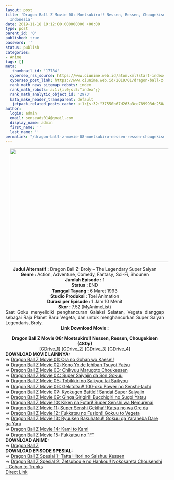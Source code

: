 ```yaml
---
layout: post
title: 'Dragon Ball Z Movie 08: Moetsukiro!! Nessen, Ressen, Chougekisen Movie Subtitle
  Indonesia'
date: 2019-11-18 19:12:00.000000000 +00:00
type: post
parent_id: '0'
published: true
password: ''
status: publish
categories:
- Anime
tags: []
meta:
  _thumbnail_id: '17784'
  cyberseo_rss_source: https://www.ciunime.web.id/atom.xml?start-index=3001&max-results=150
  cyberseo_post_link: https://www.ciunime.web.id/2019/01/dragon-ball-z-movie-08-moetsukiro.html
  rank_math_news_sitemap_robots: index
  rank_math_robots: a:1:{i:0;s:5:"index";}
  rank_math_analytic_object_id: '2973'
  kata_make_header_transparent: default
  _jetpack_related_posts_cache: a:1:{s:32:"37550b67d263a3ce789993dc25046c5f";a:2:{s:7:"expires";i:1648374560;s:7:"payload";a:0:{}}}
author:
  login: admin
  email: senseads014@gmail.com
  display_name: admin
  first_name: ''
  last_name: ''
permalink: "/dragon-ball-z-movie-08-moetsukiro-nessen-ressen-chougekisen-movie-subtitle-indonesia/"
---
```

<div class="separator" style="clear: both; text-align: center;"><a href="https://1.bp.blogspot.com/-NNf_eYc_auU/XEl6AKvmgQI/AAAAAAAAIO0/29TDc3cLsOUYutyX2gkGVUXhrOMXbMGwwCPcBGAYYCw/s1600/Dragon%2BBall%2BZ%2BMovie%2B08%2B-%2BMoetsukiro%2521%2521%2BNessen%252C%2BRessen%252C%2BChougekisen.jpg" imageanchor="1" style="margin-left: 1em; margin-right: 1em;"><img border="0" data-original-height="720" data-original-width="1280" height="360" src="{{ site.baseurl }}/assets/2019/11/Dragon%2BBall%2BZ%2BMovie%2B08%2B-%2BMoetsukiro%2521%2521%2BNessen%252C%2BRessen%252C%2BChougekisen.jpg" width="640" /></a></div>
<p>
<div style="text-align: center;"><b>Judul</b><b><b> Alternatif</b> :</b> Dragon Ball Z: Broly – The Legendary Super Saiyan</div>
<div style="text-align: center;"><b><b>Genre :</b></b> Action, Adventure, Comedy, Fantasy, Sci-Fi, Shounen</div>
<div style="text-align: center;"><b>Jumlah Episode :</b> 1<br /><b>Status :&nbsp;</b>END<br /><b>Tanggal Tayang :</b> 6 Maret 1993<br /><b>Studio Produksi : </b>Toei Animation<br /><b>Durasi per Episode :</b> 1 Jam 10 Menit</div>
<div style="text-align: center;"><b>Skor :</b> 7.52 (MyAnimeList)</div>
<div style="text-align: center;"></div>
<div style="text-align: justify;">Saat Goku menyelidiki penghancuran Galaksi Selatan, Vegeta dianggap sebagai Raja Planet Baru Vegeta, dan untuk menghancurkan Super Saiyan Legendaris, Broly.</div>
<div style="text-align: justify;"></div>
<div style="text-align: justify;"></div>
<div style="text-align: center;"><b>Link Download Movie :</b></div>
<p>
<div style="text-align: center;"><b>Dragon Ball Z Movie 08: Moetsukiro!! Nessen, Ressen, Chougekisen (480p)</b><br />[<a href="https://drive.google.com/uc?id=1WkULY8yafJnAEo5e5BpRzbcxh2AV91Tg" target="_blank" rel="noopener">GDrive_1</a>] [<a href="https://drive.google.com/uc?id=1LgKsGmN-1vV4rZyugZII33Xy3AZa1bJL" target="_blank" rel="noopener">GDrive_2</a>] [<a href="https://drive.google.com/uc?id=1ih0vrHC-XMRYCjB3sbY3NbrgYYE-hP20" target="_blank" rel="noopener">GDrive_3</a>]&nbsp;[<a href="https://drive.google.com/uc?export=download&amp;id=0B79eFtsph9oAYnRqU2prZEZPeDQ" target="_blank" rel="noopener">GDrive_4</a>]
<div style="text-align: left;">
<div style="text-align: left;"></div>
<div style="text-align: left;"><b>DOWNLOAD MOVIE LAINNYA:</b></div>
<div style="text-align: left;"></div>
<div style="text-align: left;">
<div style="text-align: left;">=&gt;&nbsp;<a href="https://www.ciunime.web.id/2019/01/dragon-ball-z-movie-01-ora-no-gohan-wo.html" target="_blank" rel="noopener">Dragon Ball Z Movie 01: Ora no Gohan wo Kaese!!</a></div>
<div style="text-align: left;">=&gt;&nbsp;<a href="https://www.ciunime.web.id/2019/01/dragon-ball-z-movie-02-kono-yo-de.html" target="_blank" rel="noopener">Dragon Ball Z Movie 02: Kono Yo de Ichiban Tsuyoi Yatsu</a></div>
<div style="text-align: left;">=&gt;&nbsp;<a href="https://www.ciunime.web.id/2019/01/dragon-ball-z-movie-03-chikyuu-marugoto.html" target="_blank" rel="noopener">Dragon Ball Z Movie 03: Chikyuu Marugoto Choukessen</a></div>
<div style="text-align: left;">=&gt;&nbsp;<a href="https://www.ciunime.web.id/2019/01/dragon-ball-z-movie-04-super-saiyajin.html" target="_blank" rel="noopener">Dragon Ball Z Movie 04: Super Saiyajin da Son Gokuu</a></div>
<div style="text-align: left;">=&gt;&nbsp;<a href="https://www.ciunime.web.id/2019/01/dragon-ball-z-movie-05-tobikkiri-no.html" target="_blank" rel="noopener">Dragon Ball Z Movie 05: Tobikkiri no Saikyou tai Saikyou</a></div>
<div style="text-align: left;">=&gt;&nbsp;<a href="https://www.ciunime.web.id/2019/01/dragon-ball-z-movie-06-gekitotsu-100.html" target="_blank" rel="noopener">Dragon Ball Z Movie 06: Gekitotsu!! 100-oku Power no Senshi-tachi</a></div>
<div style="text-align: left;">=&gt;&nbsp;<a href="https://www.ciunime.web.id/2019/01/dragon-ball-z-movie-07-kyokugen-battle.html" target="_blank" rel="noopener">Dragon Ball Z Movie 07: Kyokugen Battle!! Sandai Super Saiyajin</a></div>
<div style="text-align: left;">=&gt;&nbsp;<a href="https://www.ciunime.web.id/2019/01/dragon-ball-z-movie-09-ginga-girigiri.html" target="_blank" rel="noopener">Dragon Ball Z Movie 09: Ginga Girigiri!! Bucchigiri no Sugoi Yatsu</a></div>
<div style="text-align: left;">=&gt;&nbsp;<a href="https://www.ciunime.web.id/2019/01/dragon-ball-z-movie-10-kiken-na-futari.html" target="_blank" rel="noopener">Dragon Ball Z Movie 10: Kiken na Futari! Super Senshi wa Nemurenai</a></div>
<div style="text-align: left;">=&gt;&nbsp;<a href="https://www.ciunime.web.id/2019/01/dragon-ball-z-movie-11-super-senshi.html" target="_blank" rel="noopener">Dragon Ball Z Movie 11: Super Senshi Gekiha!! Katsu no wa Ore da</a></div>
<div style="text-align: left;">=&gt;&nbsp;<a href="https://www.ciunime.web.id/2019/01/dragon-ball-z-movie-12-fukkatsu-no.html" target="_blank" rel="noopener">Dragon Ball Z Movie 12: Fukkatsu no Fusion!! Gokuu to Vegeta</a></div>
<div style="text-align: left;">=&gt;&nbsp;<a href="https://www.ciunime.web.id/2019/01/dragon-ball-z-movie-13-ryuuken.html" target="_blank" rel="noopener">Dragon Ball Z Movie 13: Ryuuken Bakuhatsu!! Gokuu ga Yaraneba Dare ga Yaru</a></div>
<div style="text-align: left;">=&gt;&nbsp;<a href="https://www.ciunime.web.id/2019/01/dragon-ball-z-movie-14-kami-to-kami.html" target="_blank" rel="noopener">Dragon Ball Z Movie 14: Kami to Kami</a></div>
<div style="text-align: left;">=&gt;&nbsp;<a href="https://www.ciunime.web.id/2019/01/dragon-ball-z-movie-15-fukkatsu-no-f.html" target="_blank" rel="noopener">Dragon Ball Z Movie 15: Fukkatsu no "F"</a></div>
</div>
<div style="text-align: left;"></div>
<div style="text-align: left;">
<div style="text-align: left;"><b>DOWNLOAD ANIME:</b></div>
<div style="text-align: left;"></div>
<div style="text-align: left;">=&gt;&nbsp;<a href="https://www.ciunime.web.id/2019/04/dragon-ball-z-episode-001-291-end-batch.html" target="_blank" rel="noopener">Dragon Ball Z</a></div>
<div style="text-align: left;"></div>
<div style="text-align: left;"></div>
<div style="text-align: left;"><b>DOWNLOAD EPISODE SPESIAL:</b></div>
<div style="text-align: left;"></div>
<div style="text-align: left;">
<div style="text-align: left;">=&gt;&nbsp;<a href="https://www.ciunime.web.id/2019/08/dragon-ball-z-spesial-1-tatta-hitori-no.html" target="_blank" rel="noopener">Dragon Ball Z Spesial 1: Tatta Hitori no Saishuu Kessen</a></div>
<div style="text-align: left;">=&gt;&nbsp;<a href="https://www.ciunime.web.id/2019/08/dragon-ball-z-spesial-2-zetsubou-e-no.html" target="_blank" rel="noopener">Dragon Ball Z Spesial 2: Zetsubou e no Hankou!! Nokosareta Chousenshi - Gohan to Trunks</a></div>
</div>
<div style="text-align: left;"></div>
<div style="text-align: left;">
<div style="text-align: left;"></div>
</div>
</div>
</div>
</div>
<link rel="stylesheet" href="https://cdnjs.cloudflare.com/ajax/libs/font-awesome/4.7.0/css/font-awesome.min.css" />
<div class="divbtn"> <a href="https://handymansurrender.com/fihup8buzv?key=94550f7ce39444073321dde3b8782f97" class="btn"><i class="fa fa-download"></i> Direct Link</a> </div>
